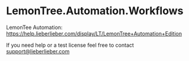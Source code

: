 # LemonTree.Automation.Workflows

LemonTee Automation: https://help.lieberlieber.com/display/LT/LemonTree+Automation+Edition

If you need help or a test license feel free to contact support@lieberlieber.com  